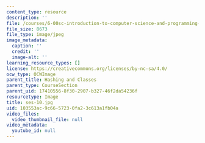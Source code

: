 ```yaml
---
content_type: resource
description: ''
file: /courses/6-00sc-introduction-to-computer-science-and-programming-spring-2011/103553ac9c6657230fa23c613a1fb04a_ses-10.jpg
file_size: 8673
file_type: image/jpeg
image_metadata:
  caption: ''
  credit: ''
  image-alt: ''
learning_resource_types: []
license: https://creativecommons.org/licenses/by-nc-sa/4.0/
ocw_type: OCWImage
parent_title: Hashing and Classes
parent_type: CourseSection
parent_uid: 17410556-8f30-2907-b327-46f2da54236f
resourcetype: Image
title: ses-10.jpg
uid: 103553ac-9c66-5723-0fa2-3c613a1fb04a
video_files:
  video_thumbnail_file: null
video_metadata:
  youtube_id: null
---
```


